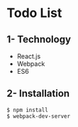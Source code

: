 # Todo List

## 1- Technology
- React.js
- Webpack
- ES6

## 2- Installation
```
$ npm install
$ webpack-dev-server
```
